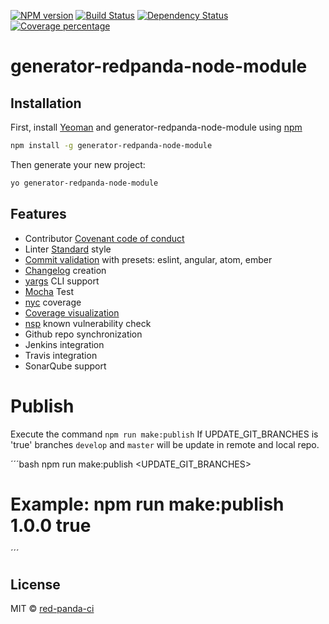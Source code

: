 [![NPM version][npm-image]][npm-url] [![Build Status][travis-image]][travis-url] [![Dependency Status][daviddm-image]][daviddm-url] [![Coverage percentage][coveralls-image]][coveralls-url]

# generator-redpanda-node-module

## Installation

First, install [Yeoman](http://yeoman.io) and generator-redpanda-node-module using [npm](https://www.npmjs.com/) 

```bash
npm install -g generator-redpanda-node-module
```

Then generate your new project:

```bash
yo generator-redpanda-node-module
```
## Features

- Contributor [Covenant code of conduct](https://www.contributor-covenant.org/)
- Linter [Standard](https://standardjs.com/)  style
- [Commit validation](https://github.com/willsoto/validate-commit) with presets: eslint, angular, atom, ember
- [Changelog](https://github.com/conventional-changelog/conventional-changelog) creation
- [yargs](https://github.com/yargs/yargs) CLI support
- [Mocha](https://mochajs.org/) Test
- [nyc](https://github.com/istanbuljs/nyc) coverage
- [Coverage visualization](https://github.com/indexzero/http-server)
- [nsp](https://github.com/nodesecurity/nsp) known vulnerability check
- Github repo synchronization
- Jenkins integration
- Travis integration
- SonarQube support

# Publish 

Execute the command `npm run make:publish`
If UPDATE_GIT_BRANCHES is 'true' branches `develop` and `master` will be update in remote and local repo.

´´´bash
npm run make:publish <VERSION> <UPDATE_GIT_BRANCHES>

# Example: npm run make:publish 1.0.0 true

´´´

## License

MIT © [red-panda-ci](https://github.com/red-panda-ci)

[npm-image]: https://badge.fury.io/js/generator-redpanda-node-module.svg
[npm-url]: https://npmjs.org/package/generator-redpanda-node-module
[travis-image]: https://travis-ci.org/red-panda-ci/generator-redpanda-node-module.svg?branch=develop
[travis-url]: https://travis-ci.org/red-panda-ci/generator-redpanda-node-module
[daviddm-image]: https://david-dm.org/red-panda-ci/generator-redpanda-node-module.svg?theme=shields.io
[daviddm-url]: https://david-dm.org/red-panda-ci/generator-redpanda-node-module
[coveralls-image]: https://coveralls.io/repos/red-panda-ci/generator-redpanda-node-module/badge.svg
[coveralls-url]: https://coveralls.io/r/red-panda-ci/generator-redpanda-node-module
